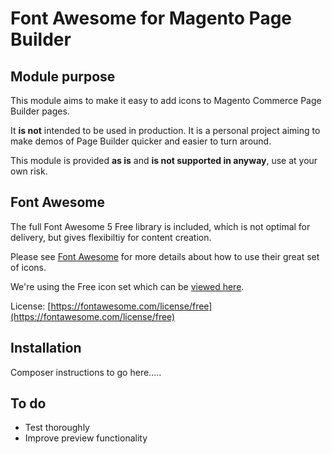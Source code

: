 # Font Awesome for Magento Page Builder

## Module purpose
This module aims to make it easy to add icons to Magento Commerce Page Builder pages.

It **is not** intended to be used in production. It is a personal project aiming to make demos of Page Builder quicker and easier to turn around.

This module is provided **as is** and **is not supported in anyway**, use at your own risk.

## Font Awesome
The full Font Awesome 5 Free library is included, which is not optimal for delivery, but gives flexibiltiy for content creation.

Please see [Font Awesome](https://fontawesome.com/) for more details about how to use their great set of icons.

We're using the Free icon set which can be [viewed here](https://fontawesome.com/icons?d=gallery&m=free).

License: [https://fontawesome.com/license/free](https://fontawesome.com/license/free)

## Installation
Composer instructions to go here.....

## To do
* Test thoroughly
* Improve preview functionality
